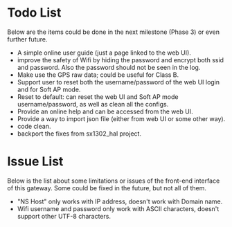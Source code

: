 # Todo List

Below are the items could be done in the next milestone (Phase 3) or even further future.

- A simple online user guide (just a page linked to the web UI).
- improve the safety of Wifi by hiding the password and encrypt both ssid and password. Also the password should not be seen in the log.
- Make use the GPS raw data; could be useful for Class B.
- Support user to reset both the username/password of the web UI login and for Soft AP mode.
- Reset to default: can reset the web UI and Soft AP mode username/password, as well as clean all the configs.
- Provide an online help and can be accessed from the web UI.
- Provide a way to import json file (either from web UI or some other way).
- code clean.
- backport the fixes from sx1302\_hal project.


# Issue List

Below is the list about some limitations or issues of the front-end interface of this gateway.
Some could be fixed in the future, but not all of them.

- "NS Host" only works with IP address, doesn't work with Domain name.
- Wifi username and password only work with ASCII characters, doesn't support other UTF-8 characters.

